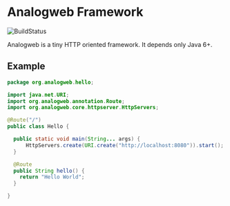 Analogweb Framework
===============================================

![BuildStatus](https://api.travis-ci.org/analogweb/core.svg)

Analogweb is a tiny HTTP oriented framework.
It depends only Java 6+.

## Example

```java
package org.analogweb.hello;

import java.net.URI;
import org.analogweb.annotation.Route;
import org.analogweb.core.httpserver.HttpServers;

@Route("/")
public class Hello {

  public static void main(String... args) {
      HttpServers.create(URI.create("http://localhost:8080")).start();
  }

  @Route
  public String hello() {
    return "Hello World";
  }

}
```
